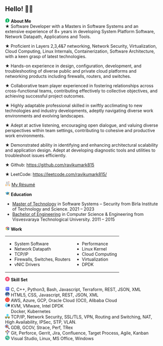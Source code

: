 ## Hello! 🙏🏽

<img src="ICON/aboutme.png" height="15px" width="15px"/> <span> <b> About Me </b> </span><br />
★ Software Developer with a Masters in Software Systems and an extensive experience of 8+ years in developing System Platform Software, Network Datapath, Applications and Tools.

★ Proficient in Layers 2,3,4&7 networking, Network Security, Virtualization, Cloud Computing, Linux Internals, Containerization, Software Architecture, with a keen grasp of latest technologies. 

★ Hands-on experience in design, configuration, development, and troubleshooting of diverse public and private cloud platforms and networking products including firewalls, routers, and switches.

★ Collaborative team player experienced in fostering relationships across cross-functional teams, contributing effectively to collective objectives, and achieving successful project outcomes. 

★ Highly adaptable professional skilled in swiftly acclimating to new technologies and industry developments, adeptly navigating diverse work environments and evolving landscapes.

★ Adept at active listening, encouraging open dialogue, and valuing diverse perspectives within team settings, contributing to cohesive and productive work environments.

★ Demonstrated ability in identifying and enhancing architectural scalability and application design. Adept at developing diagnostic tools and utilities to troubleshoot issues efficiently.

★ Github: https://github.com/ravikumark815

★ LeetCode: https://leetcode.com/ravikumark815/
<br />

<img src="ICON/resume.png" height="17px" width="17px"/> <span> <a href="https://github.com/ravikumark815/resume/blob/master/Resume.pdf"> My Résumé </a> </span><br />

<img src="ICON/education.png" height="15px" width="15px"/> <span> <b> Education </b> </span><br />
- <a href="https://github.com/ravikumark815/certifications/blob/master/Masters_Degree.pdf">Master of Technology</a> in Software Systems – Security from Birla Institute of Technology and Science. 2021 – 2023<br />
- <a href="https://github.com/ravikumark815/certifications/blob/master/Bachelors_Degree.pdf">Bachelor of Engineering</a> in Computer Science & Engineering from Visvesvaraya Technological University. 2011 – 2015

<img src="ICON/work.png" height="15px" width="15px"/> <span> <b> Work </b> </span><br />
<table> <tr> 
<td>

- System Software
- Network Datapath
- TCP/IP
- Firewalls, Switches, Routers
- vNIC Drivers
</td>
<td>

- Performance
- Linux Kernel
- Cloud Computing
- Virtualization
- DPDK
</td> </tr> </table>


<img src="ICON/skillset.png" height="15px" width="15px"/> <span> <b> Skill Set </b> </span><br />

<img src="ICON/code.png" height="15px" width="15px"/> <span> C, C++, Python3, Bash, Javascript, Terraform, REST, JSON, XML </span><br />
<img src="ICON/web-dev.png" height="15px" width="15px"/> <span> HTML5, CSS, Javascript, REST, JSON, XML </span><br />
<img src="ICON/cloud.png" height="15px" width="15px"/> <span> AWS, Azure, GCP, Oracle Cloud (OCI), Alibaba Cloud </span><br />
<img src="ICON/nfv.png" height="15px" width="15px"/> <span> KVM, VMware, Intel DPDK </span><br />
<img src="https://skillicons.dev/icons?i=kubernetes" height="15px" width="15px"/> <span> Docker, Kubernetes </span><br />
<img src="ICON/network.png" height="15px" width="15px"/> <span> TCP/IP, Network Security, SSL/TLS, VPN, Routing and Switching, NAT, High Availability, IPSec, STP, VLAN. </span><br />
<img src="ICON/debugging.png" height="15px" width="15px"/> <span> GDB, GCOV, Strace, Perf, TRex </span><br />
<img src="ICON/version-control.png" height="15px" width="15px"/> <span> Git, Perforce, Gerrit, Jira, Confluence, Target Process, Agile, Kanban </span><br />
<img src="ICON/tools.png" height="15px" width="15px"/> <span> Visual Studio, Linux, MS Office, Windows </span><br />